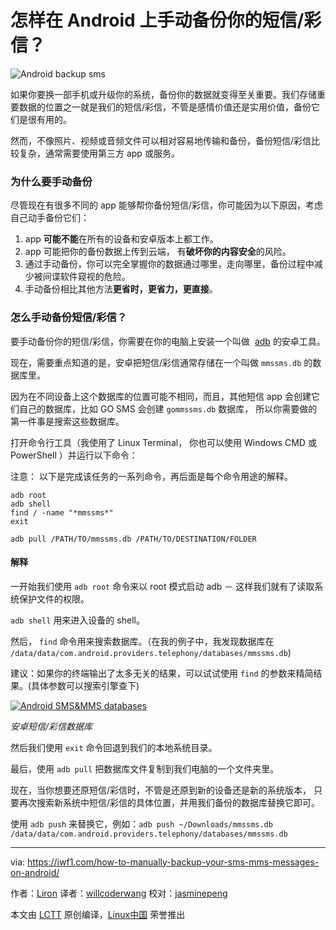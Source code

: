 怎样在 Android 上手动备份你的短信/彩信？
============================================================

![Android backup sms](https://iwf1.com/wordpress/wp-content/uploads/2016/10/Android-backup-sms-mms.jpg)

如果你要换一部手机或升级你的系统，备份你的数据就变得至关重要。我们存储重要数据的位置之一就是我们的短信/彩信，不管是感情价值还是实用价值，备份它们是很有用的。

然而，不像照片、视频或音频文件可以相对容易地传输和备份，备份短信/彩信比较复杂，通常需要使用第三方 app 或服务。

### 为什么要手动备份

尽管现在有很多不同的 app 能够帮你备份短信/彩信，你可能因为以下原因，考虑自己动手备份它们：

1. app **可能不能**在所有的设备和安卓版本上都工作。
2. app 可能把你的备份数据上传到云端， 有**破坏你的内容安全**的风险。
3. 通过手动备份，你可以完全掌握你的数据通过哪里，走向哪里，备份过程中减少被间谍软件窥视的危险。
4. 手动备份相比其他方法**更省时，更省力，更直接**。

### 怎么手动备份短信/彩信？

要手动备份你的短信/彩信，你需要在你的电脑上安装一个叫做  [adb][1] 的安卓工具。

现在，需要重点知道的是，安卓把短信/彩信通常存储在一个叫做 `mmssms.db` 的数据库里。

因为在不同设备上这个数据库的位置可能不相同，而且，其他短信 app 会创建它们自己的数据库，比如 GO SMS 会创建 `gommssms.db` 数据库， 所以你需要做的第一件事是搜索这些数据库。

打开命令行工具（我使用了 Linux Terminal， 你也可以使用 Windows CMD 或 PowerShell ）并运行以下命令：

注意： 以下是完成该任务的一系列命令，再后面是每个命令用途的解释。

```
adb root
adb shell
find / -name "*mmssms*"
exit

adb pull /PATH/TO/mmssms.db /PATH/TO/DESTINATION/FOLDER

```

#### 解释

一开始我们使用 `adb root` 命令来以 root 模式启动 adb － 这样我们就有了读取系统保护文件的权限。

`adb shell` 用来进入设备的 shell。

然后， `find` 命令用来搜索数据库。（在我的例子中，我发现数据库在 `/data/data/com.android.providers.telephony/databases/mmssms.db`)

建议：如果你的终端输出了太多无关的结果，可以试试使用 `find` 的参数来精简结果。(具体参数可以搜索引擎查下) 

[
 ![Android SMS&MMS databases](http://iwf1.com/wordpress/wp-content/uploads/2016/10/Android-SMSMMS-databases-730x726.jpg) 
][2]

*安卓短信/彩信数据库*

然后我们使用 `exit` 命令回退到我们的本地系统目录。

最后，使用 `adb pull` 把数据库文件复制到我们电脑的一个文件夹里。

现在，当你想要还原短信/彩信时，不管是还原到新的设备还是新的系统版本， 只要再次搜索新系统中短信/彩信的具体位置，并用我们备份的数据库替换它即可。

使用 `adb push` 来替换它，例如：`adb push ~/Downloads/mmssms.db /data/data/com.android.providers.telephony/databases/mmssms.db`


--------------------------------------------------------------------------------

via: https://iwf1.com/how-to-manually-backup-your-sms-mms-messages-on-android/

作者：[Liron][a]
译者：[willcoderwang](http://wangzk.win)
校对：[jasminepeng](https://github.com/jasminepeng)

本文由 [LCTT](https://github.com/LCTT/TranslateProject) 原创编译，[Linux中国](https://linux.cn/) 荣誉推出

[a]:https://iwf1.com/tag/android
[1]:http://developer.android.com/tools/help/adb.html
[2]:http://iwf1.com/wordpress/wp-content/uploads/2016/10/Android-SMSMMS-databases.jpg
